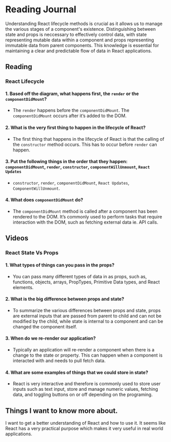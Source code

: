 # Reading Journal

Understanding React lifecycle methods is crucial as it allows us to manage the various stages of a component's existence. Distinguishing between state and props is neccessary to effectively control data, with state representing mutable data within a component and props representing immutable data from parent components. This knowledge is essential for maintaining a clear and predictable flow of data in React applications.

## Reading

### React Lifecycle

#### 1. Based off the diagram, what happens first, the `render` or the `componentDidMount`?

- The `render` happens before the `componentDidMount`. The `componentDidMount` occurs after it’s added to the DOM.

#### 2. What is the very first thing to happen in the lifecycle of React?

- The first thing that happens in the lifecycle of React is that the calling of the `constructor` method occurs. This has to occur before `render` can happen.

#### 3. Put the following things in the order that they happen: `componentDidMount`, `render`, `constructor`, `componentWillUnmount`, `React Updates`

- `constructor`, `render`, `componentDidMount`, `React Updates`, `ComponentWillUnmount`.

#### 4. What does `componentDidMount` do?

- The `componentDidMount` method is called after a component has been rendered to the DOM. It’s commonly used to perform tasks that require interaction with the DOM, such as fetching external data ie. API calls.

## Videos

### React State Vs Props

#### 1. What types of things can you pass in the props?

- You can pass many different types of data in as props, such as, functions, objects, arrays, PropTypes, Primitive Data types, and React elements.

#### 2. What is the big difference between props and state?

- To summarize the various differences between props and state, props are external inputs that are passed from parent to child and can not be modified by the child, while state is internal to a component and can be changed the component itself.

#### 3. When do we re-render our application?

- Typically an application will re-render a component when there is a change to the state or property. This can happen when a component is interacted with and needs to pull fetch data.

#### 4. What are some examples of things that we could store in state?

- React is very interactive and therefore is commonly used to store user inputs such as text input, store and manage numeric values, fetching data, and toggling buttons on or off depending on the programing.

## Things I want to know more about.

I want to get a better understanding of React and how to use it. It seems like React has a very practical purpose which makes it very useful in real world applications.
